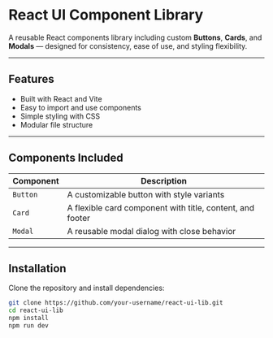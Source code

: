 # React UI Component Library

A reusable React components library including custom **Buttons**, **Cards**, and **Modals** — designed for consistency, ease of use, and styling flexibility.

---

##  Features

-  Built with React and Vite
-  Easy to import and use components
-  Simple styling with CSS
-  Modular file structure

---

## Components Included

| Component | Description |
|-----------|-------------|
| `Button`  | A customizable button with style variants |
| `Card`    | A flexible card component with title, content, and footer |
| `Modal`   | A reusable modal dialog with close behavior |

---

##  Installation

Clone the repository and install dependencies:

```bash
git clone https://github.com/your-username/react-ui-lib.git
cd react-ui-lib
npm install
npm run dev

